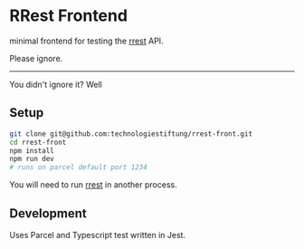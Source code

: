 # RRest Frontend

minimal frontend for testing the [rrest](https://github.com/technologiestiftung/rrest) API.

Please ignore.

-----

You didn't ignore it? Well

## Setup

```bash
git clone git@github.com:technologiestiftung/rrest-front.git
cd rrest-front
npm install
npm run dev
# runs on parcel default port 1234
```

You will need to run [rrest](https://github.com/technologiestiftung/rrest) in another process.  

## Development

Uses Parcel and Typescript test written in Jest.  
